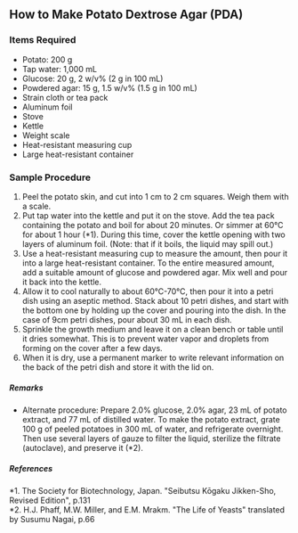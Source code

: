 ## How to Make Potato Dextrose Agar (PDA)

### Items Required
- Potato: 200 g
- Tap water: 1,000 mL
- Glucose: 20 g, 2 w/v% (2 g in 100 mL)
- Powdered agar: 15 g, 1.5 w/v% (1.5 g in 100 mL)
- Strain cloth or tea pack
- Aluminum foil
- Stove
- Kettle
- Weight scale
- Heat-resistant measuring cup
- Large heat-resistant container

### Sample Procedure
1. Peel the potato skin, and cut into 1 cm to 2 cm squares. Weigh them with a scale.
1. Put tap water into the kettle and put it on the stove. Add the tea pack containing the potato and boil for about 20 minutes. Or simmer at 60°C for about 1 hour (*1). During this time, cover the kettle opening with two layers of aluminum foil. (Note: that if it boils, the liquid may spill out.)
1. Use a heat-resistant measuring cup to measure the amount, then pour it into a large heat-resistant container. To the entire measured amount, add a suitable amount of glucose and powdered agar. Mix well and pour it back into the kettle.
1. Allow it to cool naturally to about 60°C-70°C, then pour it into a petri dish using an aseptic method. Stack about 10 petri dishes, and start with the bottom one by holding up the cover and pouring into the dish. In the case of 9cm petri dishes, pour about 30 mL in each dish.
1. Sprinkle the growth medium and leave it on a clean bench or table until it dries somewhat. This is to prevent water vapor and droplets from forming on the cover after a few days.
1. When it is dry, use a permanent marker to write relevant information on the back of the petri dish and store it with the lid on.

##### Remarks
- Alternate procedure: Prepare 2.0% glucose, 2.0% agar, 23 mL of potato extract, and 77 mL of distilled water. To make the potato extract, grate 100 g of peeled potatoes in 300 mL of water, and refrigerate overnight. Then use several layers of gauze to filter the liquid, sterilize the filtrate (autoclave), and preserve it (*2).

##### References
*1. The Society for Biotechnology, Japan. "Seibutsu Kōgaku Jikken-Sho, Revised Edition", p.131  
*2. H.J. Phaff, M.W. Miller, and E.M. Mrakm. "The Life of Yeasts" translated by Susumu Nagai, p.66  
